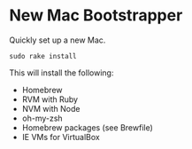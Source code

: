 # New Mac Bootstrapper

Quickly set up a new Mac.

`sudo rake install`

This will install the following:

* Homebrew
* RVM with Ruby
* NVM with Node
* oh-my-zsh
* Homebrew packages (see Brewfile)
* IE VMs for VirtualBox
